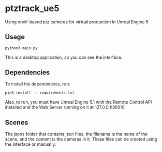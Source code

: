 # ptztrack_ue5
Using onvif-based ptz cameras for virtual production in Unreal Engine 5

## Usage

```bash
python3 main.py
```

This is a desktop application, so you can see the interface.

## Dependencies

To install the dependencies, run:

```bash
pip3 install -r requirements.txt
```

Also, to run, you must have Unreal Engine 5.1 with the Remote Control API installed and the Web Server running on it at 127.0.0.1:30010

## Scenes

The jsons folder that contains json files, the filename is the name of the scene, and the content is the cameras in it. These files can be created using the interface or manually.